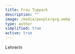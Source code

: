 ```yaml
---
title: Frau Tuppack
description: ""
image: /media/people/gcg.webp
type: author
simplified: true
active: true
---
```

Lehrerin
